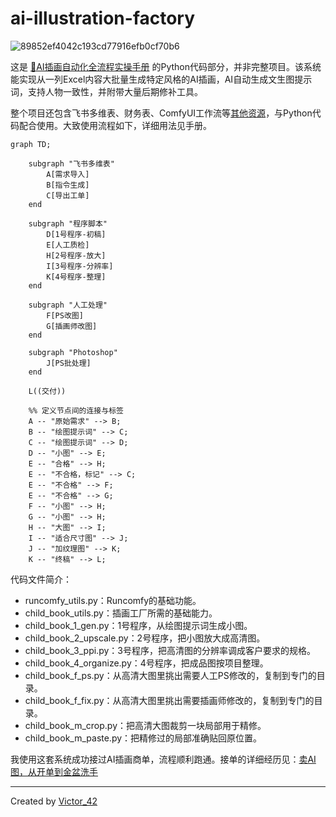 # ai-illustration-factory

![89852ef4042c193cd77916efb0cf70b6](https://github.com/user-attachments/assets/3a861189-5fc3-44ae-9586-7c899db294b6)

这是 [🎨AI插画自动化全流程实操手册](https://qvokpfxqsh.feishu.cn/wiki/KJMgwMn0wiXeiqkFvHHcHFxAn8B) 的Python代码部分，并非完整项目。该系统能实现从一列Excel内容大批量生成特定风格的AI插画，AI自动生成文生图提示词，支持人物一致性，并附带大量后期修补工具。

整个项目还包含飞书多维表、财务表、ComfyUI工作流等[其他资源](https://qvokpfxqsh.feishu.cn/wiki/YLozwQC4piBqTNklhERcyrmonEg)，与Python代码配合使用。大致使用流程如下，详细用法见手册。

```mermaid
graph TD;

    subgraph "飞书多维表"
        A[需求导入]
        B[指令生成]
        C[导出工单]
    end

    subgraph "程序脚本"
        D[1号程序-初稿]
        E[人工质检]
        H[2号程序-放大]
        I[3号程序-分辨率]
        K[4号程序-整理]
    end

    subgraph "人工处理"
        F[PS改图]
        G[插画师改图]
    end
    
    subgraph "Photoshop"
        J[PS批处理]
    end

    L((交付))

    %% 定义节点间的连接与标签
    A -- "原始需求" --> B;
    B -- "绘图提示词" --> C;
    C -- "绘图提示词" --> D;
    D -- "小图" --> E;
    E -- "合格" --> H;
    E -- "不合格，标记" --> C;
    E -- "不合格" --> F;
    E -- "不合格" --> G;
    F -- "小图" --> H;
    G -- "小图" --> H;
    H -- "大图" --> I;
    I -- "适合尺寸图" --> J;
    J -- "加纹理图" --> K;
    K -- "终稿" --> L;
```

代码文件简介：

- runcomfy_utils.py：Runcomfy的基础功能。
- child_book_utils.py：插画工厂所需的基础能力。
- child_book_1_gen.py：1号程序，从绘图提示词生成小图。
- child_book_2_upscale.py：2号程序，把小图放大成高清图。
- child_book_3_ppi.py：3号程序，把高清图的分辨率调成客户要求的规格。
- child_book_4_organize.py：4号程序，把成品图按项目整理。
- child_book_f_ps.py：从高清大图里挑出需要人工PS修改的，复制到专门的目录。
- child_book_f_fix.py：从高清大图里挑出需要插画师修改的，复制到专门的目录。
- child_book_m_crop.py：把高清大图裁剪一块局部用于精修。
- child_book_m_paste.py：把精修过的局部准确贴回原位置。

我使用这套系统成功接过AI插画商单，流程顺利跑通。接单的详细经历见：[卖AI图，从开单到金盆洗手](https://victor42.eth.limo/post/automate-ai-illustrations-production/)

---

Created by [Victor_42](https://victor42.work/)
